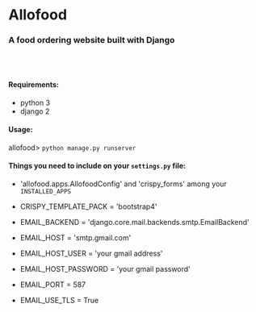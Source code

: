 # Allofood

### A food ordering website built with Django

<br><br>

#### Requirements:
- python 3
- django 2

#### Usage:


allofood> ```python manage.py runserver```


#### Things you need to include on your `settings.py` file:
- 'allofood.apps.AllofoodConfig' and 'crispy_forms' among your `INSTALLED_APPS`
- CRISPY_TEMPLATE_PACK = 'bootstrap4'

- EMAIL_BACKEND = 'django.core.mail.backends.smtp.EmailBackend'
- EMAIL_HOST = 'smtp.gmail.com'
- EMAIL_HOST_USER  = 'your gmail address'
- EMAIL_HOST_PASSWORD = 'your gmail password'
- EMAIL_PORT = 587
- EMAIL_USE_TLS = True




